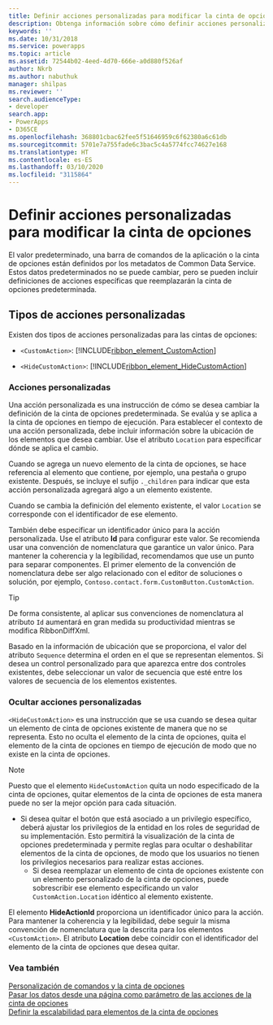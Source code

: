 ```yaml
---
title: Definir acciones personalizadas para modificar la cinta de opciones (aplicaciones basadas en modelos) | Microsoft Docs
description: Obtenga información sobre cómo definir acciones personalizadas para modificar la cinta de opciones.
keywords: ''
ms.date: 10/31/2018
ms.service: powerapps
ms.topic: article
ms.assetid: 72544b02-4eed-4d70-666e-a0d880f526af
author: Nkrb
ms.author: nabuthuk
manager: shilpas
ms.reviewer: ''
search.audienceType:
- developer
search.app:
- PowerApps
- D365CE
ms.openlocfilehash: 368801cbac62fee5f51646959c6f62380a6c61db
ms.sourcegitcommit: 5701e7a755fade6c3bac5c4a5774fcc74627e168
ms.translationtype: HT
ms.contentlocale: es-ES
ms.lasthandoff: 03/10/2020
ms.locfileid: "3115864"
---
```

# <a name="define-custom-actions-to-modify-the-ribbon"></a>Definir acciones personalizadas para modificar la cinta de opciones

<!-- https://docs.microsoft.com/dynamics365/customer-engagement/developer/customize-dev/define-custom-actions-modify-ribbon -->

El valor predeterminado, una barra de comandos de la aplicación o la cinta de opciones están definidos por los metadatos de Common Data Service. Estos datos predeterminados no se puede cambiar, pero se pueden incluir definiciones de acciones específicas que reemplazarán la cinta de opciones predeterminada.  
  
## <a name="types-of-custom-actions"></a>Tipos de acciones personalizadas  
 Existen dos tipos de acciones personalizadas para las cintas de opciones:  
  
- `<CustomAction>`: [!INCLUDE[ribbon_element_CustomAction](../../includes/ribbon-element-customaction.md)]  
  
- `<HideCustomAction>`: [!INCLUDE[ribbon_element_HideCustomAction](../../includes/ribbon-element-hidecustomaction.md)]  
  
### <a name="custom-actions"></a>Acciones personalizadas  
 Una acción personalizada es una instrucción de cómo se desea cambiar la definición de la cinta de opciones predeterminada. Se evalúa y se aplica a la cinta de opciones en tiempo de ejecución. Para establecer el contexto de una acción personalizada, debe incluir información sobre la ubicación de los elementos que desea cambiar. Use el atributo `Location` para especificar dónde se aplica el cambio.  
  
 Cuando se agrega un nuevo elemento de la cinta de opciones, se hace referencia al elemento que contiene, por ejemplo, una pestaña o grupo existente. Después, se incluye el sufijo `._children` para indicar que esta acción personalizada agregará algo a un elemento existente.  
  
 Cuando se cambia la definición del elemento existente, el valor `Location` se corresponde con el identificador de ese elemento.  
  
 También debe especificar un identificador único para la acción personalizada. Use el atributo **Id** para configurar este valor. Se recomienda usar una convención de nomenclatura que garantice un valor único. Para mantener la coherencia y la legibilidad, recomendamos que use un punto para separar componentes. El primer elemento de la convención de nomenclatura debe ser algo relacionado con el editor de soluciones o solución, por ejemplo, `Contoso.contact.form.CustomButton.CustomAction`.  
  
> [!TIP]
>  De forma consistente, al aplicar sus convenciones de nomenclatura al atributo `Id` aumentará en gran medida su productividad mientras se modifica RibbonDiffXml.  
  
 Basado en la información de ubicación que se proporciona, el valor del atributo `Sequence` determina el orden en el que se representan elementos. Si desea un control personalizado para que aparezca entre dos controles existentes, debe seleccionar un valor de secuencia que esté entre los valores de secuencia de los elementos existentes.  
  
### <a name="hide-custom-actions"></a>Ocultar acciones personalizadas  
 `<HideCustomAction>` es una instrucción que se usa cuando se desea quitar un elemento de cinta de opciones existente de manera que no se representa. Esto no oculta el elemento de la cinta de opciones, quita el elemento de la cinta de opciones en tiempo de ejecución de modo que no existe en la cinta de opciones.  
  
> [!NOTE]
>  Puesto que el elemento `HideCustomAction` quita un nodo especificado de la cinta de opciones, quitar elementos de la cinta de opciones de esta manera puede no ser la mejor opción para cada situación.  
> 
> - Si desea quitar el botón que está asociado a un privilegio específico, deberá ajustar los privilegios de la entidad en los roles de seguridad de su implementación. Esto permitirá la visualización de la cinta de opciones predeterminada y permite reglas para ocultar o deshabilitar elementos de la cinta de opciones, de modo que los usuarios no tienen los privilegios necesarios para realizar estas acciones.  
>   -   Si desea reemplazar un elemento de cinta de opciones existente con un elemento personalizado de la cinta de opciones, puede sobrescribir ese elemento especificando un valor `CustomAction.Location` idéntico al elemento existente.  
  
 El elemento **HideActionId** proporciona un identificador único para la acción. Para mantener la coherencia y la legibilidad, debe seguir la misma convención de nomenclatura que la descrita para los elementos `<CustomAction>`. El atributo **Location** debe coincidir con el identificador del elemento de la cinta de opciones que desea quitar.  
  
### <a name="see-also"></a>Vea también  
 [Personalización de comandos y la cinta de opciones](customize-commands-ribbon.md)   
 [Pasar los datos desde una página como parámetro de las acciones de la cinta de opciones](/dynamics365/customer-engagement/developer/customize-dev/pass-dynamics-365-data-page-parameter-ribbon-actions)<br/>   <!-- TODO need to update the relevant Power Apps repo link-->
 [Definir la escalabilidad para elementos de la cinta de opciones](define-scaling-ribbon-elements.md)
